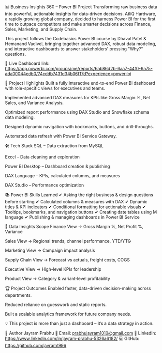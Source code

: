📊 Business Insights 360 – Power BI Project
Transforming raw business data into powerful, actionable insights for data-driven decisions.
AtliQ Hardware, a rapidly growing global company, decided to harness Power BI for the first time to outpace competitors and make smarter decisions across Finance, Sales, Marketing, and Supply Chain.

This project follows the Codebasics Power BI course by Dhaval Patel & Hemanand Vadivel, bringing together advanced DAX, robust data modeling, and interactive dashboards to answer stakeholders' pressing "Why?" questions.

🔗 Live Dashboard link: https://app.powerbi.com/groups/me/reports/6ab86d2b-6aa7-44f0-9a75-ada00044edb0/74cddb7431d34b06f17d?experience=power-bi

🚀 Project Highlights
Built a fully interactive end-to-end Power BI dashboard with role-specific views for executives and teams.

Implemented advanced DAX measures for KPIs like Gross Margin %, Net Sales, and Variance Analysis.

Optimized report performance using DAX Studio and Snowflake schema data modeling.

Designed dynamic navigation with bookmarks, buttons, and drill-throughs.

Automated data refresh with Power BI Service Gateway.

🛠 Tech Stack
SQL – Data extraction from MySQL

Excel – Data cleaning and exploration

Power BI Desktop – Dashboard creation & publishing

DAX Language – KPIs, calculated columns, and measures

DAX Studio – Performance optimization

📚 Power BI Skills Learned
✔ Asking the right business & design questions before starting
✔ Calculated columns & measures with DAX
✔ Dynamic titles & KPI indicators
✔ Conditional formatting for actionable visuals
✔ Tooltips, bookmarks, and navigation buttons
✔ Creating date tables using M language
✔ Publishing & managing dashboards in Power BI Service

📂 Data Insights Scope
Finance View → Gross Margin %, Net Profit %, Variance

Sales View → Regional trends, channel performance, YTD/YTG

Marketing View → Campaign impact analysis

Supply Chain View → Forecast vs actuals, freight costs, COGS

Executive View → High-level KPIs for leadership

Product View → Category & variant-level profitability

🏆 Project Outcomes
Enabled faster, data-driven decision-making across departments.

Reduced reliance on guesswork and static reports.

Built a scalable analytics framework for future company needs.

💡 This project is more than just a dashboard – it’s a data strategy in action.

👤 Author
Jayram Prabhu
📧 Email: prabhujayram1010@gmail.com
🔗 LinkedIn: https://www.linkedin.com/in/jayram-prabhu-5326a6182/
💻 GitHub: https://github.com/jayram1996
